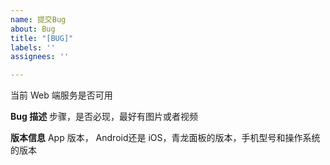 ```yaml
---
name: 提交Bug
about: Bug
title: "[BUG]"
labels: ''
assignees: ''

---
```


当前 Web 端服务是否可用

**Bug 描述**
步骤，是否必现，最好有图片或者视频

**版本信息**
App 版本， Android还是 iOS，青龙面板的版本，手机型号和操作系统的版本

